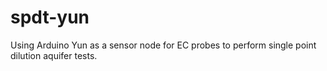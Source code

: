 # spdt-yun
Using Arduino Yun as a sensor node for EC probes to perform single point dilution aquifer tests.
